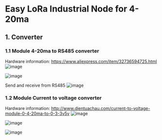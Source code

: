# Easy LoRa Industrial Node for 4-20ma

## 1. Converter
### 1.1 Module 4-20ma to RS485 converter
Hardware information: https://www.aliexpress.com/item/32736594725.html
![image](https://user-images.githubusercontent.com/29994971/64505016-90890080-d2fc-11e9-83a0-dcb3bcd4e04e.png)

![image](https://user-images.githubusercontent.com/29994971/64504498-12c3f580-d2fa-11e9-97cc-9775da124da0.png)

Send and receive from RS485
![image](https://user-images.githubusercontent.com/29994971/64511877-6725a000-d30f-11e9-8700-bedf2763ae49.png)

### 1.2 Module Current to voltage converter
Hardware information: http://www.dientuachau.com/current-to-voltage-module-0-4-20ma-to-0-3-3v5v
![image](https://user-images.githubusercontent.com/29994971/64226457-ad42c400-cf09-11e9-8199-b91d53c3b105.png)

![image](https://user-images.githubusercontent.com/29994971/64226509-d9f6db80-cf09-11e9-8279-5d1831e3a89e.png)

![image](https://user-images.githubusercontent.com/29994971/64226563-19252c80-cf0a-11e9-9c66-d68068f57ac2.png)




